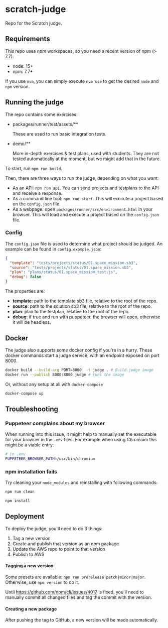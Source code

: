 # scratch-judge

Repo for the Scratch judge.

## Requirements

This repo uses _npm_ workspaces, so you need a recent version of npm (> 7.7):

- node: 15+
- npm: 7.7+

If you use `nvm`, you can simply execute `nvm use` to get the desired `node` and `npm` version.

## Running the judge

The repo contains some exercises:

- packages/runner/test/assets/\*\*

  These are used to run basic integration tests.

- demo/\*\*

  More in-depth exercises & test plans, used with students. They are not tested automatically at the moment, but we
  might add that in the future.

To start, run `npm run build`.

Then, there are three ways to run the judge, depending on what you want:

- As an API: `npm run api`. You can send projects and testplans to the API and receive a response.
- As a command line tool: `npm run start`. This will execute a project based on the `config.json` file.
- As a webpage: open `packages/runner/src/environment.html` in your browser. This will load and execute a project based on the `config.json` file.

### Config

The `config.json` file is used to determine what project should be judged.
An example can be found in `config.example.json`:

```json
{
  "template": "tests/projects/status/01.space_mission.sb3",
  "source": "tests/projects/status/01.space_mission.sb3",
  "plan": "plans/status/01.space_mission_test.js",
  "debug": false
}
```

The properties are:

- **template**: path to the template sb3 file, relative to the root of the repo.
- **source**: path to the solution sb3 file, relative to the root of the repo.
- **plan**: plan to the testplan, relative to the root of the repo.
- **debug**: if true and run with puppeteer, the browser will open, otherwise it will be headless.

## Docker

The judge also supports some docker config if you're in a hurry. These docker commands start a judge service, with an endpoint exposed on port 8000.

```bash
docker build --build-arg PORT=8000  -t judge . # Build judge image
docker run --publish 8000:8000 judge # runs the image
```

Or, without any setup at all with `docker-compose`

```bash
docker-compose up
```

## Troubleshooting

### Puppeteer complains about my browser

When running into this issue, it might help to manually set the executable for your browser in the `.env` files. For example when using Chromium this might be a viable entry:

```bash
# in .env
PUPPETEER_BROWSER_PATH=/usr/bin/chromium
```

### npm installation fails

Try cleaning your `node_modules` and reinstalling with following commands:

```bash
npm run clean

npm install
```

## Deployment

To deploy the judge, you'll need to do 3 things:

1. Tag a new version
2. Create and publish that version as an npm package
3. Update the AWS repo to point to that version
4. Publish to AWS

#### Tagging a new version

Some presets are available: `npm run prerelease|patch|minor|major`.
Otherwise, use `npm version` to do it.

Until https://github.com/npm/cli/issues/4017 is fixed, you'll need to manually
commit all changed files and tag the commit with the version.

#### Creating a new package

After pushing the tag to GitHub, a new version will be made automatically.
